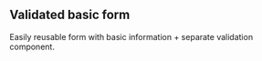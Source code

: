 ## Validated basic form

Easily reusable form with basic information + separate validation component.
